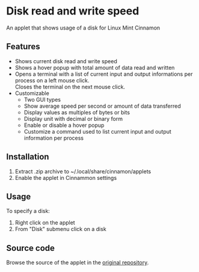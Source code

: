 # Disk read and write speed
An applet that shows usage of a disk for Linux Mint Cinnamon

## Features
* Shows current disk read and write speed
* Shows a hover popup with total amount of data read and written
* Opens a terminal with a list of current input and output informations per process on a left mouse click.  
  Closes the terminal on the next mouse click.
* Customizable
  * Two GUI types
  * Show average speed per second or amount of data transferred
  * Display values as multiples of bytes or bits  
  * Display unit with decimal or binary form
  * Enable or disable a hover popup
  * Customize a command used to list current input and output information per process

## Installation
1. Extract .zip archive to ~/.local/share/cinnamon/applets
2. Enable the applet in Cinnammon settings

## Usage
To specify a disk:  
  
1. Right click on the applet
2. From "Disk" submenu click on a disk

## Source code
Browse the source of the applet in the [original repository](https://gitlab.com/cardsurf/disk-read-and-write-speed).
